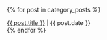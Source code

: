{% for post in category_posts %}
<div class="cate_item">
    <a class="title" href="{{ post.url }}">{{ post.title }}</a> | {{ post.date }}
</div>
{% endfor %}
